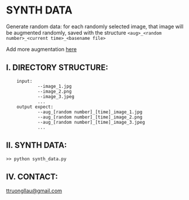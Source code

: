 # SYNTH DATA

Generate random data: for each randomly selected image, 
that image will be augmented randomly, saved with the structure `<aug>_<random number>_<current time>_<basename file>`

Add more augmentation [here](https://github.com/nguyentruonglau/aic_classify/blob/main/synth/utils.py)

## I. DIRECTORY STRUCTURE:

```
	input:
			--image_1.jpg
			--image_2.png
			--image_3.jpeg
			...
	output expect:
			--aug_[random number]_[time]_image_1.jpg
			--aug_[random number]_[time]_image_2.png
			--aug_[random number]_[time]_image_3.jpeg
			... 				
```

## II. SYNTH DATA:

```
>> python synth_data.py
```

## IV. CONTACT:
ttruongllau@gmail.com
